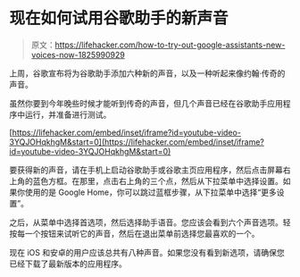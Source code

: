 # 现在如何试用谷歌助手的新声音

> 原文：<https://lifehacker.com/how-to-try-out-google-assistants-new-voices-now-1825990929>

上周，谷歌宣布将为谷歌助手添加六种新的声音，以及一种听起来像约翰·传奇的声音。



虽然你要到今年晚些时候才能听到传奇的声音，但几个声音已经在谷歌助手应用程序中运行，并准备进行测试。

 [https://lifehacker.com/embed/inset/iframe?id=youtube-video-3YQJOHqkhgM&start=0](https://lifehacker.com/embed/inset/iframe?id=youtube-video-3YQJOHqkhgM&start=0) 

要获得新的声音，请在手机上启动谷歌助手或谷歌主页应用程序，然后点击屏幕右上角的蓝色方框。在那里，点击右上角的三个点，然后从下拉菜单中选择设置。如果你使用的是 Google Home，你可以跳过蓝框步骤，从下拉菜单中选择“更多设置”。

之后，从菜单中选择首选项，然后选择助手语音。您应该会看到六个声音选项。轻按每一个按钮来试听它的声音，然后在退出菜单前选择您最喜欢的一个。

现在 iOS 和安卓的用户应该总共有八种声音。如果您没有看到新选项，请确保您已经下载了最新版本的应用程序。